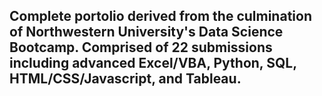 ## Complete portolio derived from the culmination of Northwestern University's Data Science Bootcamp. Comprised of 22 submissions including advanced Excel/VBA, Python, SQL, HTML/CSS/Javascript, and Tableau.
